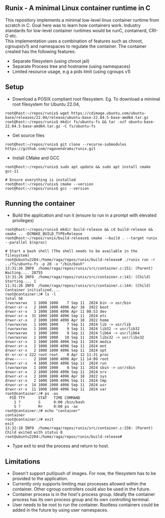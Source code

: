 ## Runix - A minimal Linux container runtime in C

This repository implements a minimal low-level linux container runtime from scratch in C. Goal here was to learn how containers work. Industry standards for low-level container runtimes would be runC, containerd, CRI-O etc.  
This implementation uses a combination of features such as chroot, cgroups(v1) and namespaces to regulate the container. The container created has the following features:
- Separate filesystem (using chroot jail)
- Separate Process tree and hostname (using namespaces) 
- Limited resource usage, e.g a pids limit (using cgroups v1)

## Setup 
- Download a POSIX compliant root filesystem. Eg. To download a minimal root filesystem for Ubuntu 22.04,  
```console
root@host:~/repos/runix$ wget https://cdimage.ubuntu.com/ubuntu-base/releases/22.04/release/ubuntu-base-22.04.5-base-amd64.tar.gz
root@host:~/repos/runix$ mkdir fs/ubuntu-fs && tar -xzf ubuntu-base-22.04.5-base-amd64.tar.gz -C fs/ubuntu-fs
``` 
- Get source files
```console 
root@host:~/repos/runix$ git clone --recurse-submodules https://github.com/ragavendrams/runix.git
``` 
- Install CMake and GCC
```console 
root@host:~/repos/runix$ sudo apt update && sudo apt install cmake gcc-11

# Ensure everything is installed
root@host:~/repos/runix$ cmake --version
root@host:~/repos/runix$ gcc --version
``` 

## Running the container

- Build the application and run it (ensure to run in a prompt with elevated privileges)
```console 
root@host:~/repos/runix$ mkdir build-release && cd build-release && cmake .. -DCMAKE_BUILD_TYPE=Release 
root@host:~/repos/runix/build-release$ cmake --build . --target runix --parallel $(nproc)

# Start a bash shell (The shell needs to be available in the filesystem)
root@ubuntu2204:/home/raga/repos/runix/build-release# ./runix run -r ../fs/ubuntu-fs -p 20 -v "/bin/bash"
13:31:26 INFO  /home/raga/repos/runix/src/container.c:151: (Parent) Waiting.... 28755
13:31:26 INFO  /home/raga/repos/runix/src/container.c:141: (Child) Starting.... 1
11:31:26 INFO  /home/raga/repos/runix/src/container.c:144: (Child) Container initialized....
root@container:/# ls -l 
total 56
lrwxrwxrwx   1 1000 1000    7 Sep 11  2024 bin -> usr/bin
drwxr-xr-x   2 1000 1000 4096 Apr 18  2022 boot
drwxr-xr-x   3 1000 1000 4096 Apr 11 08:53 dev
drwxr-xr-x  31 1000 1000 4096 Sep 11  2024 etc
drwxr-xr-x   2 1000 1000 4096 Apr 18  2022 home
lrwxrwxrwx   1 1000 1000    7 Sep 11  2024 lib -> usr/lib
lrwxrwxrwx   1 1000 1000    9 Sep 11  2024 lib32 -> usr/lib32
lrwxrwxrwx   1 1000 1000    9 Sep 11  2024 lib64 -> usr/lib64
lrwxrwxrwx   1 1000 1000   10 Sep 11  2024 libx32 -> usr/libx32
drwxr-xr-x   2 1000 1000 4096 Sep 11  2024 media
drwxr-xr-x   2 1000 1000 4096 Sep 11  2024 mnt
drwxr-xr-x   2 1000 1000 4096 Sep 11  2024 opt
dr-xr-xr-x 222 root root    0 Apr 12 11:31 proc
drwx------   2 1000 1000 4096 Apr 11 14:09 root
drwxr-xr-x   4 1000 1000 4096 Sep 11  2024 run
lrwxrwxrwx   1 1000 1000    8 Sep 11  2024 sbin -> usr/sbin
drwxr-xr-x   2 1000 1000 4096 Sep 11  2024 srv
drwxr-xr-x   2 1000 1000 4096 Apr 18  2022 sys
drwxr-xr-x   2 1000 1000 4096 Sep 11  2024 tmp
drwxr-xr-x  14 1000 1000 4096 Sep 11  2024 usr
drwxr-xr-x  11 1000 1000 4096 Sep 11  2024 var
root@container:/# ps -ax
  PID TTY      STAT   TIME COMMAND
    1 ?        S      0:00 /bin/bash
    5 ?        R+     0:00 ps -ax
root@container:/# echo "container"
container
root@container:/# exit
exit
13:32:18 INFO  /home/raga/repos/runix/src/container.c:156: (Parent) Child exited with status 0
root@ubuntu2204:/home/raga/repos/runix/build-release# 
``` 
- Type exit to end the process and return to host.  

## Limitations
- Doesn't support pull/push of images. For now, the filesystem has to be provided to the application. 
- Currently only supports limiting max processes allowed within the container. Other cgroup controllers could also be used in the future. 
- Container process is in the host's process group. Ideally the container process has its own process group and its own controlling terminal.
- User needs to be root to run the container. Rootless containers could be added in the future by using user namespaces.  
